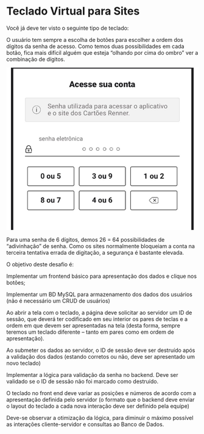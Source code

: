 # Teclado Virtual para Sites

Você já deve ter visto o seguinte tipo de teclado:



O usuário tem sempre a escolha de botões para escolher a ordem dos dígitos da senha de acesso. Como temos duas possibilidades em cada botão, fica mais difícil alguém que esteja “olhando por cima do ombro” ver a combinação de dígitos.

![teclado](teclado.jpeg)

Para uma senha de 6 dígitos, demos 26 = 64 possibilidades de “adivinhação” de senha. Como os sites normalmente bloqueiam a conta na terceira tentativa errada de digitação, a segurança é bastante elevada.

O objetivo deste desafio é:

Implementar um frontend básico para apresentação dos dados e clique nos botões;

Implementar um BD MySQL para armazenamento dos dados dos usuários (não é necessário um CRUD de usuários)

Ao abrir a tela com o teclado, a página deve solicitar ao servidor um ID de sessão, que deverá ter codificado em seu interior os pares de teclas e a ordem em que devem ser apresentadas na tela (desta forma, sempre teremos um teclado diferente – tanto em pares como em ordem de apresentação).

Ao submeter os dados ao servidor, o ID de sessão deve ser destruído após a validação dos dados (estando corretos ou não, deve ser apresentado um novo teclado)

Implementar a lógica para validação da senha no backend. Deve ser validado se o ID de sessão não foi marcado como destruído.

O teclado no front end deve variar as posições e números de acordo com a apresentação definida pelo servidor (o formato que o backend deve enviar o layout do teclado a cada nova interação deve ser definido pela equipe)

Deve-se observar a otimização da lógica, para diminuir o máximo possível as interações cliente-servidor e consultas ao Banco de Dados. 
